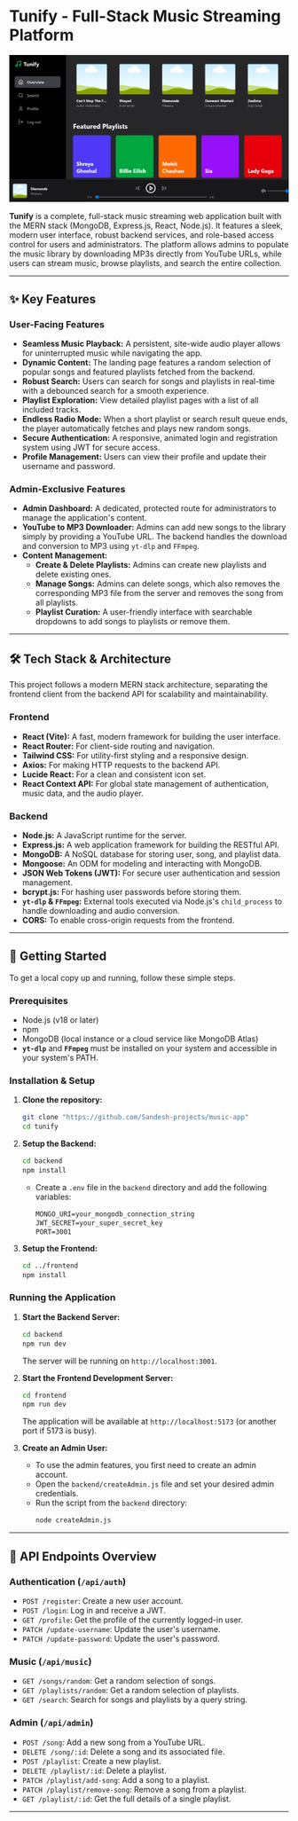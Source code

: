 # Tunify - Full-Stack Music Streaming Platform

<p align="center">
  <img src="TunifyHomePage.png" alt="Tunify Application Showcase" width="800"/>
</p>

**Tunify** is a complete, full-stack music streaming web application built with the MERN stack (MongoDB, Express.js, React, Node.js). It features a sleek, modern user interface, robust backend services, and role-based access control for users and administrators. The platform allows admins to populate the music library by downloading MP3s directly from YouTube URLs, while users can stream music, browse playlists, and search the entire collection.

---

## ✨ Key Features

### User-Facing Features
- **Seamless Music Playback:** A persistent, site-wide audio player allows for uninterrupted music while navigating the app.
- **Dynamic Content:** The landing page features a random selection of popular songs and featured playlists fetched from the backend.
- **Robust Search:** Users can search for songs and playlists in real-time with a debounced search for a smooth experience.
- **Playlist Exploration:** View detailed playlist pages with a list of all included tracks.
- **Endless Radio Mode:** When a short playlist or search result queue ends, the player automatically fetches and plays new random songs.
- **Secure Authentication:** A responsive, animated login and registration system using JWT for secure access.
- **Profile Management:** Users can view their profile and update their username and password.

### Admin-Exclusive Features
- **Admin Dashboard:** A dedicated, protected route for administrators to manage the application's content.
- **YouTube to MP3 Downloader:** Admins can add new songs to the library simply by providing a YouTube URL. The backend handles the download and conversion to MP3 using `yt-dlp` and `FFmpeg`.
- **Content Management:**
    - **Create & Delete Playlists:** Admins can create new playlists and delete existing ones.
    - **Manage Songs:** Admins can delete songs, which also removes the corresponding MP3 file from the server and removes the song from all playlists.
    - **Playlist Curation:** A user-friendly interface with searchable dropdowns to add songs to playlists or remove them.

---

## 🛠️ Tech Stack & Architecture

This project follows a modern MERN stack architecture, separating the frontend client from the backend API for scalability and maintainability.

### Frontend
- **React (Vite):** A fast, modern framework for building the user interface.
- **React Router:** For client-side routing and navigation.
- **Tailwind CSS:** For utility-first styling and a responsive design.
- **Axios:** For making HTTP requests to the backend API.
- **Lucide React:** For a clean and consistent icon set.
- **React Context API:** For global state management of authentication, music data, and the audio player.

### Backend
- **Node.js:** A JavaScript runtime for the server.
- **Express.js:** A web application framework for building the RESTful API.
- **MongoDB:** A NoSQL database for storing user, song, and playlist data.
- **Mongoose:** An ODM for modeling and interacting with MongoDB.
- **JSON Web Tokens (JWT):** For secure user authentication and session management.
- **bcrypt.js:** For hashing user passwords before storing them.
- **`yt-dlp` & `FFmpeg`:** External tools executed via Node.js's `child_process` to handle downloading and audio conversion.
- **CORS:** To enable cross-origin requests from the frontend.

---

## 🚀 Getting Started

To get a local copy up and running, follow these simple steps.

### Prerequisites
- Node.js (v18 or later)
- npm
- MongoDB (local instance or a cloud service like MongoDB Atlas)
- **`yt-dlp`** and **`FFmpeg`** must be installed on your system and accessible in your system's PATH.

### Installation & Setup

1.  **Clone the repository:**
    ```sh
    git clone "https://github.com/Sandesh-projects/music-app"
    cd tunify
    ```

2.  **Setup the Backend:**
    ```sh
    cd backend
    npm install
    ```
    - Create a `.env` file in the `backend` directory and add the following variables:
      ```env
      MONGO_URI=your_mongodb_connection_string
      JWT_SECRET=your_super_secret_key
      PORT=3001
      ```

3.  **Setup the Frontend:**
    ```sh
    cd ../frontend
    npm install
    ```

### Running the Application

1.  **Start the Backend Server:**
    ```sh
    cd backend
    npm run dev
    ```
    The server will be running on `http://localhost:3001`.

2.  **Start the Frontend Development Server:**
    ```sh
    cd frontend
    npm run dev
    ```
    The application will be available at `http://localhost:5173` (or another port if 5173 is busy).

3.  **Create an Admin User:**
    - To use the admin features, you first need to create an admin account.
    - Open the `backend/createAdmin.js` file and set your desired admin credentials.
    - Run the script from the `backend` directory:
      ```sh
      node createAdmin.js
      ```

---

## 📄 API Endpoints Overview

### Authentication (`/api/auth`)
- `POST /register`: Create a new user account.
- `POST /login`: Log in and receive a JWT.
- `GET /profile`: Get the profile of the currently logged-in user.
- `PATCH /update-username`: Update the user's username.
- `PATCH /update-password`: Update the user's password.

### Music (`/api/music`)
- `GET /songs/random`: Get a random selection of songs.
- `GET /playlists/random`: Get a random selection of playlists.
- `GET /search`: Search for songs and playlists by a query string.

### Admin (`/api/admin`)
- `POST /song`: Add a new song from a YouTube URL.
- `DELETE /song/:id`: Delete a song and its associated file.
- `POST /playlist`: Create a new playlist.
- `DELETE /playlist/:id`: Delete a playlist.
- `PATCH /playlist/add-song`: Add a song to a playlist.
- `PATCH /playlist/remove-song`: Remove a song from a playlist.
- `GET /playlist/:id`: Get the full details of a single playlist.

---
